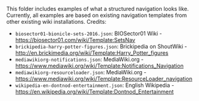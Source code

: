 This folder includes examples of what a structured navigation looks like. Currently, all examples are based on existing navigation templates from other existing wiki installations. Credits:

 - `biosector01-bionicle-sets-2016.json`: BIOSector01 Wiki - https://biosector01.com/wiki/Template:SetsNav
 - `brickipedia-harry-potter-figures.json`: Brickipedia on ShoutWiki - http://en.brickimedia.org/wiki/Template:Harry_Potter_figures
 - `mediawikiorg-notifications.json`: MediaWiki.org - https://www.mediawiki.org/wiki/Template:Notifications_Navigation
 - `mediawikiorg-resourceloader.json`: MediaWiki.org - https://www.mediawiki.org/wiki/Template:ResourceLoader_navigation
 - `wikipedia-en-dontnod-entertainment.json`: English Wikipedia - https://en.wikipedia.org/wiki/Template:Dontnod_Entertainment